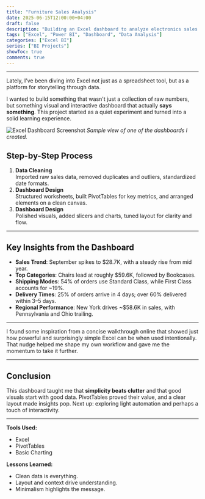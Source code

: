 ```yaml
---
title: "Furniture Sales Analysis"
date: 2025-06-15T12:00:00+04:00
draft: false
description: "Building an Excel dashboard to analyze electronics sales performance"
tags: ["Excel", "Power BI", "Dashboard", "Data Analysis"]
categories: ["Excel BI"]
series: ["BI Projects"]
showToc: true
comments: true
---
```


---
Lately, I’ve been diving into Excel not just as a spreadsheet tool, but as a platform for storytelling through data.

I wanted to build something that wasn't just a collection of raw numbers, but something visual and interactive dashboard that actually **says something**. This project started as a quiet experiment and turned into a solid learning experience.

![Excel Dashboard Screenshot](/img/furniture-sales-dashboard.png)
*Sample view of one of the dashboards I created.*

## Step-by-Step Process
1. **Data Cleaning**  
   Imported raw sales data, removed duplicates and outliers, standardized date formats.  
2. **Dashboard Design**  
   Structured worksheets, built PivotTables for key metrics, and arranged elements on a clean canvas.  
3. **Dashboard Design**  
   Polished visuals, added slicers and charts, tuned layout for clarity and flow.

---

## Key Insights from the Dashboard
- **Sales Trend**: September spikes to \$28.7K, with a steady rise from mid year.  
- **Top Categories**: Chairs lead at roughly \$59.6K, followed by Bookcases.  
- **Shipping Modes**: 54% of orders use Standard Class, while First Class accounts for ~19%.  
- **Delivery Times**: 25% of orders arrive in 4 days; over 60% delivered within 3–5 days.  
- **Regional Performance**: New York drives ~\$58.6K in sales, with Pennsylvania and Ohio trailing.

---

I found some inspiration from a concise walkthrough online that showed just how powerful and surprisingly simple Excel can be when used intentionally. That nudge helped me shape my own workflow and gave me the momentum to take it further.

---

## Conclusion
This dashboard taught me that **simplicity beats clutter** and that good visuals start with good data. PivotTables proved their value, and a clear layout made insights pop. Next up: exploring light automation and perhaps a touch of interactivity.

---

**Tools Used:**  
- Excel  
- PivotTables  
- Basic Charting  

**Lessons Learned:**  
- Clean data is everything.  
- Layout and context drive understanding.  
- Minimalism highlights the message.
